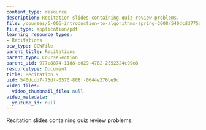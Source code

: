 ```yaml
---
content_type: resource
description: Recitation slides containing quiz review problems.
file: /courses/6-006-introduction-to-algorithms-spring-2008/540dcdd775df0570808f0644e276be9c_recitation09.pdf
file_type: application/pdf
learning_resource_types:
- Recitations
ocw_type: OCWFile
parent_title: Recitations
parent_type: CourseSection
parent_uid: 977e8874-11d8-d029-4782-2552324c99e8
resourcetype: Document
title: Recitation 9
uid: 540dcdd7-75df-0570-808f-0644e276be9c
video_files:
  video_thumbnail_file: null
video_metadata:
  youtube_id: null
---
```

Recitation slides containing quiz review problems.

